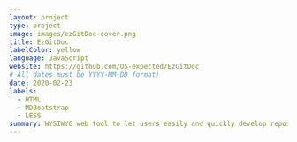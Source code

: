 ```yaml
---
layout: project
type: project
image: images/ezGitDoc-cover.png
title: EzGitDoc
labelColor: yellow
language: JavaScript
website: https://github.com/OS-expected/EzGitDoc
# All dates must be YYYY-MM-DD format!
date: 2020-02-23
labels:
  - HTML
  - MDBootstrap
  - LESS
summary: WYSIWYG web tool to let users easily and quickly develop repos documentation. First, stable version got released in 6 days.
---
```

